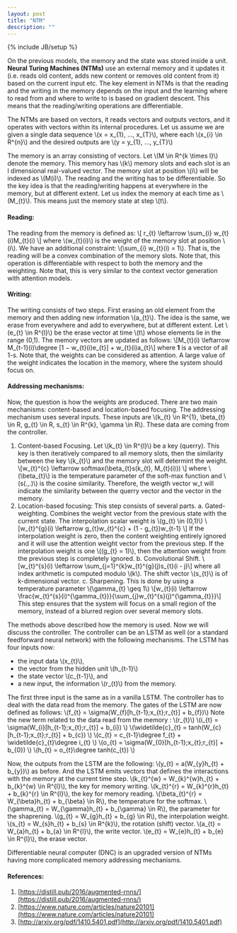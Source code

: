 ```yaml
---
layout: post
title: "NTM"
description: ""
---
```

{% include JB/setup %}


On the previous models, the memory and the state was stored inside a unit. **Neural Turing Machines (NTMs)** use an external memory and it updates it (i.e. reads old content, adds new content or removes old content from it) based on the current input etc. The key element in NTMs is that the reading and the writing in the memory depends on the input and the learning where to read from and where to write to is based on gradient descent. This means that the reading/writing operations are differentiable.

The NTMs are based on vectors, it reads vectors and outputs vectors, and it operates with vectors within its internal procedures. Let us assume we are given a single data sequence \\(x = x_{1}, ..., x_{T}\\), where each \\(x_{i} \in R^{n}\\) and the desired outputs are \\(y = y_{1}, ..., y_{T}\\)

The memory is an array consisting of vectors. Let \\(M \in R^{k \times l}\\) denote the memory. This memory has \\(k\\)  memory slots and each slot is an l dimensional real-valued vector. The memory slot at position \\(i\\) will be indexed as \\(M(i)\\). The reading and the writing has to be differentiable. So the key idea is that the reading/writing happens at everywhere in the memory, but at different extent. 
Let us index the memory at each time as \\(M_{t}\\).  This means just the memory state at step \\(t\\).

#### Reading: 

The reading from the memory is defined as:
\\[ r_{t} \leftarrow \sum_{i} w_{t}(i)M_{t}(i) \\]
where \\(w_{t}(i)\\) is the weight of the memory slot at position \\(i\\).  We have an additional constraint: \\(\sum_{i} w_{t}(i) = 1\\). That is, the reading will be a convex combination of the memory slots. 
Note that, this operation is differentiable with respect to both the memory and the weighting. Note that, this is very similar to the context vector generation with attention models.

#### Writing:

The writing consists of two steps. First erasing an old element from the memory and then adding new information \\(a_{t}\\). The idea is the same, we erase from everywhere and add to everywhere, but at different extent. Let \\(e_{t} \in R^{l}\\) be the erase vector at time \\(t\\) whose elements lie in the range (0,1). The memory vectors are updated as follows:
\\[M_{t}(i) \leftarrow M_{t-1}(i)\degree [1 − w_{t}(i)e_{t}] + w_{t}(i)a_{t}\\]
where **1** is a vector of all 1-s. 
Note that, the weights can be considered as attention. A large value of the weight indicates the location in the memory, where the system should focus on.

#### Addressing mechanisms:

Now, the question is how the weights are produced. There are two main mechanisms: content-based and location-based focusing. The addressing mechanism uses several inputs. These inputs are \\(k_{t} \in R^{1}, \beta_{t} \in R, g_{t} \in R, s_{t} \in R^{k}, \gamma \in R\\). These data are coming from the controller.

1. Content-based Focusing. Let \\(k_{t} \in R^{l}\\) be a key (querry). This key is then iteratively compared to all memory slots, then the similarity between the key \\(k_{t}\\)  and the memory slot will determint the weight. \\[w_{t}^{c} \leftarrow softmax(\beta_{t}s(k_{t}, M_{t}(i))) \\] where \\(\beta_{t}\\) is the temperature parameter of the soft-max function and \\(s(.,.)\\) is the cosine similarity. Therefore, the weigth vector w_t  will indicate the similarity between the querry vector and the vector in the memory.
2. Location-based focusing: This step consists of several parts.
  a. Gated-weighting.
Combines the weight vector from the previous state with the current state. The interpolation scalar weight is \\(g_{t} \in (0,1)\\)
\\[w_{t}^{g}(i) \leftarrow g_{t}w_{t}^{c} + (1 - g_{t})w_{t-1} \\]
If the interpolation weight is zero, then the content weighting entirely ignored and it will use the attention weight vector from the previous step. If the interpolation weight is one \\((g_{t} = 1)\\), then the attention weight from the previous step is completely ignored.
  b. Convolutional Shift.
\\[w_{t}^{s}(i) \leftarrow \sum_{j=1}^{k}w_{t}^{g}(j)s_{t}(i - j)\\]
where all index arithmetic is computed modulo \\(k\\). The shift vector \\(s_{t}\\) is of k-dimensional vector.
  c. Sharpening. This is done by using a temperature parameter \\(\gamma_{t} \geq 1\\) 
 \\[w_{t}(i) \leftarrow \frac{w_{t}^{s}(i)^{\gamma_{t}}}{\sum_{j}w_{t}^{s}(j)^{\gamma_{t}}}\\]
This step ensures that the system will focus on a small region of the memory, instead of a blurred region over several memory slots. 



The methods above described how the memory is used. Now we will discuss the controller. The controller can be an LSTM as well (or a standard feedforward neural network) with the following mechanisms. The LSTM has four inputs now:
- the input data \\(x_{t}\\),
- the vector from the hidden unit \\(h_{t-1}\\)
- the state vector \\(c_{t-1}\\), and 
- a new input, the information \\(r_{t}\\) from the memory.

The first three input is the same as in a vanilla LSTM.
The controller has to deal with the data read from the memory. The gates of the LSTM are now defined as follows:
\\(f_{t} = \sigma(W_{f}[h_{t-1};x_{t};r_{t}] + b_{f})\\)
Note the new term related to the data read from the memory : \\(r_{t}\\)
\\(i_{t} = \sigma(W_{i}[h_{t-1};x_{t};r_{t}] + b_{i}) \\)
\\(\widetilde{c}\_{t} = tanh(W_{c}[h_{t-1};x_{t};r_{t}] + b_{c}) \\)
\\(c_{t} = c_{t-1}\degree f_{t} + \widetilde{c}\_{t}\degree i_{t} \\)
\\(o_{t} = \sigma(W_{0}[h_{t-1};x_{t};r_{t}] + b_{0}) \\)
\\(h_{t} = o_{t}\degree tanh(c_{t}) \\)

Now, the outputs from the LSTM are the following:
\\(y_{t} = a(W_{y}h_{t} + b_{y})\\) as before.
And the LSTM emits vectors that defines the interactions with the memory at the current time step.
\\(k_{t}^{w} = W_{k}^{w}h_{t} + b_{k}^{w} \in R^{l}\\), the key for memory writing.
\\(k_{t}^{r} = W_{k}^{r}h_{t} + b_{k}^{r} \in R^{l}\\), the key for memory reading.
\\(\beta_{t}^{r} = W_{\beta}h_{t} + b_{\beta} \in R\\), the temperature for the softmax.
\\(\gamma_{t} = W_{\gamma}h_{t} + b_{\gamma} \in R\\), the parameter for the shaprening.
\\(g_{t} = W_{g}h_{t} + b_{g} \in R\\), the interpolation weight.
\\(s_{t} = W_{s}h_{t} + b_{s} \in R^{k}\\), the rotation (shift) vector.
\\(a_{t} = W_{a}h_{t} + b_{a} \in R^{l}\\), the write vector.
\\(e_{t} = W_{e}h_{t} + b_{e} \in R^{l}\\), the erase vector.

Differentiable neural computer (DNC) is an upgraded version of NTMs having more complicated memory addressing mechanisms.


#### References:
1. [https://distill.pub/2016/augmented-rnns/](https://distill.pub/2016/augmented-rnns/)
2. [https://www.nature.com/articles/nature20101](https://www.nature.com/articles/nature20101)
3. [http://arxiv.org/pdf/1410.5401.pdf](http://arxiv.org/pdf/1410.5401.pdf)
